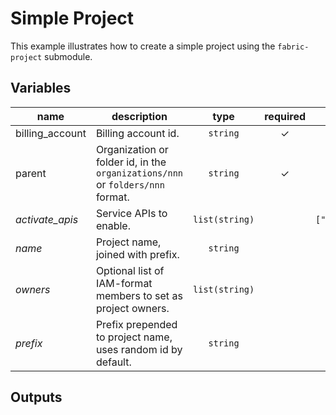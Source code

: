 # Simple Project

This example illustrates how to create a simple project using the `fabric-project` submodule.


<!-- BEGIN TFDOC -->
## Variables

| name | description | type | required | default |
|---|---|:---: |:---:|:---:|
| billing_account | Billing account id. | <code title="">string</code> | ✓ |  |
| parent | Organization or folder id, in the `organizations/nnn` or `folders/nnn` format. | <code title="">string</code> | ✓ |  |
| *activate_apis* | Service APIs to enable. | <code title="list&#40;string&#41;">list(string)</code> |  | <code title="">["compute.googleapis.com"]</code> |
| *name* | Project name, joined with prefix. | <code title="">string</code> |  | <code title="">fabric-project</code> |
| *owners* | Optional list of IAM-format members to set as project owners. | <code title="list&#40;string&#41;">list(string)</code> |  | <code title="">[]</code> |
| *prefix* | Prefix prepended to project name, uses random id by default. | <code title="">string</code> |  | <code title=""></code> |

## Outputs

<!-- END TFDOC -->
